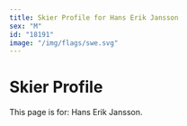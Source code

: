 ```yaml
---
title: Skier Profile for Hans Erik Jansson
sex: "M"
id: "18191"
image: "/img/flags/swe.svg" 
---
```


# Skier Profile

This page is for: Hans Erik Jansson.
    